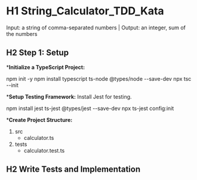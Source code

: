 # H1  String_Calculator_TDD_Kata
Input: a string of comma-separated numbers | Output: an integer, sum of the numbers

## H2 Step 1: Setup

***Initialize a TypeScript Project:**

npm init -y
npm install typescript ts-node @types/node --save-dev
npx tsc --init

***Setup Testing Framework:**
Install Jest for testing.

npm install jest ts-jest @types/jest --save-dev
npx ts-jest config:init

***Create Project Structure:**
1. src
     - calculator.ts
2. tests
     - calculator.test.ts
  
## H2 Write Tests and Implementation
